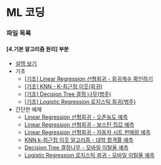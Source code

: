 # ML 코딩

### 파일 목록
#### [4.기본 알고리즘 원리] 부분
- [설명 보기](../4.algorithm_basic.md)  
- 기초
    - [[기초] Linear Regression 선형회귀 - 회귀계수 확인하기](./4.basic_algorithms/4.basic_Simple_Linear_Regression.ipynb)  
    - [[기초] KNN - K-최근접 이웃(회귀)](./4.basic_algorithms/4.basic_Simple_KNN.ipynb)  
    - [[기초] Decision Tree 결정 나무(범주)](./4.basic_algorithms/4.basic_Simple_DecisionTree.ipynb)  
    - [[기초] Logistic Regression 로지스틱 회귀(범주)](./4.basic_algorithms/4.basic_Simple%20Logistic%20Regression.ipynb)  
- 간단한 예제
    - [Linear Regression 선형회귀 - 오존농도 예측](./4.basic_algorithms/LinearRegression_1(air_data).ipynb)  
    - [Linear Regression 선형회귀 - 보스턴 집값 예측](./4.basic_algorithms/LinearRegression_2(boston_data).ipynb)  
    - [Linear Regression 선형회귀 - 자동차 시트 판매량 예측](./4.basic_algorithms/LinearRegression_3(CarSeats).ipynb)  
    - [KNN k-최근접 이웃 알고리즘 - 대학 합격률 예측](./4.basic_algorithms/KNN_1(college_pass).ipynb)  
    - [Decision Tree 결정나무 - 모바일 이탈율 예측](./4.basic_algorithms/DecisionTree.ipynb)  
    - [Logistic Regression 로지스틱 회귀 - 모바일 이탈율 예측](./4.basic_algorithms/Logistic_Regression.ipynb)  

